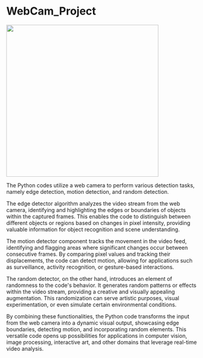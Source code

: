 # WebCam_Project
<img src="https://cdn.mos.cms.futurecdn.net/GHXErTuqfEXXqkAG2u4zhU-970-80.jpg.webp" width="400px">

The Python codes utilize a web camera to perform various detection tasks, namely edge detection, motion detection, and random detection. 

The edge detector algorithm analyzes the video stream from the web camera, identifying and highlighting the edges or boundaries of objects within the captured frames. This enables the code to distinguish between different objects or regions based on changes in pixel intensity, providing valuable information for object recognition and scene understanding.

The motion detector component tracks the movement in the video feed, identifying and flagging areas where significant changes occur between consecutive frames. By comparing pixel values and tracking their displacements, the code can detect motion, allowing for applications such as surveillance, activity recognition, or gesture-based interactions.

The random detector, on the other hand, introduces an element of randomness to the code's behavior. It generates random patterns or effects within the video stream, providing a creative and visually appealing augmentation. This randomization can serve artistic purposes, visual experimentation, or even simulate certain environmental conditions.

By combining these functionalities, the Python code transforms the input from the web camera into a dynamic visual output, showcasing edge boundaries, detecting motion, and incorporating random elements. This versatile code opens up possibilities for applications in computer vision, image processing, interactive art, and other domains that leverage real-time video analysis.
